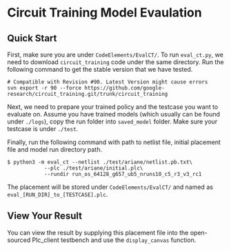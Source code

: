 # Circuit Training Model Evaulation

## Quick Start
First, make sure you are under `CodeElements/EvalCT/`. To run `eval_ct.py`, we need to download `circuit_training` code under the same directory. Run the following command to get the stable version that we have tested.
```
# Compatible with Revision #90. Latest Version might cause errors
svn export -r 90 --force https://github.com/google-research/circuit_training.git/trunk/circuit_training
```

Next, we need to prepare your trained policy and the testcase you want to evaluate on. Assume you have trained models (which usually can be found under `./logs`), copy the run folder into `saved_model` folder. Make sure your testcase is under `./test`.

Finally, run the following command with path to netlist file, initial placement file and model run directory path.
```
$ python3 -m eval_ct --netlist ./test/ariane/netlist.pb.txt\
            --plc ./test/ariane/initial.plc\
            --rundir run_os_64128_g657_ub5_nruns10_c5_r3_v3_rc1
```
The placement will be stored under `CodeElements/EvalCT/` and named as `eval_[RUN_DIR]_to_[TESTCASE].plc`.

## View Your Result
You can view the result by supplying this placement file into the open-sourced Plc_client testbench and use the `display_canvas` function.
